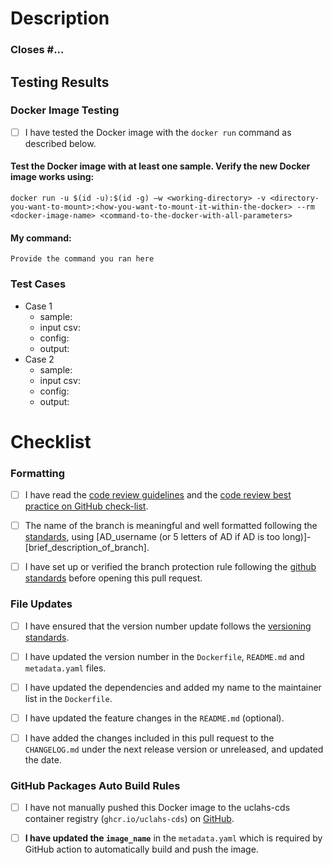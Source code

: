 # Description
<!--- Briefly describe the changes included in this pull request and the paths to the test cases below
 !--- starting with 'Closes #...' if appropriate --->

### Closes #...

## Testing Results

### Docker Image Testing

- [ ] I have tested the Docker image with the `docker run` command as described below.

#### Test the Docker image with at least one sample. Verify the new Docker image works using:

```docker run -u $(id -u):$(id -g) –w <working-directory> -v <directory-you-want-to-mount>:<how-you-want-to-mount-it-within-the-docker> --rm <docker-image-name> <command-to-the-docker-with-all-parameters>```

#### My command: 

```Provide the command you ran here```

### Test Cases

- Case 1
    - sample:    <!-- e.g. A-mini S2.T-1, A-mini S2.T-n1 -->
    - input csv: <!-- path/to/input.csv -->
    - config:    <!-- path/to/xxx.config -->
    - output:    <!-- path/to/output -->
- Case 2
    - sample:    <!-- e.g. A-mini S2.T-1, A-mini S2.T-n1 -->
    - input csv: <!-- path/to/input.csv -->
    - config:    <!-- path/to/xxx.config -->
    - output:    <!-- path/to/output -->

# Checklist
<!--- Please read each of the following items and confirm by replacing the [ ] with a [X] --->

### Formatting

- [ ] I have read the [code review guidelines](https://uclahs-cds.atlassian.net/wiki/spaces/BOUTROSLAB/pages/3187646/Code+Review+Guidelines) and the [code review best practice on GitHub check-list](https://uclahs-cds.atlassian.net/wiki/spaces/BOUTROSLAB/pages/3189956/Code+Review+Best+Practice+on+GitHub+-+Check+List).

- [ ] The name of the branch is meaningful and well formatted following the [standards](https://uclahs-cds.atlassian.net/wiki/spaces/BOUTROSLAB/pages/3189956/Code+Review+Best+Practice+on+GitHub+-+Check+List), using \[AD_username (or 5 letters of AD if AD is too long)]-\[brief_description_of_branch].

- [ ] I have set up or verified the branch protection rule following the [github standards](https://uclahs-cds.atlassian.net/wiki/spaces/BOUTROSLAB/pages/3190380/GitHub+Standards#GitHubStandards-Branchprotectionrule) before opening this pull request.

### File Updates

- [ ] I have ensured that the version number update follows the [versioning standards](https://uclahs-cds.atlassian.net/wiki/spaces/BOUTROSLAB/pages/3188472/Docker+image+versioning+standardization).

- [ ] I have updated the version number in the `Dockerfile`, `README.md` and `metadata.yaml` files.

- [ ] I have updated the dependencies and added my name to the maintainer list in the `Dockerfile`.

- [ ] I have updated the feature changes in the `README.md` (optional).

- [ ] I have added the changes included in this pull request to the `CHANGELOG.md` under the next release version or unreleased, and updated the date.

### GitHub Packages Auto Build Rules

- [ ] I have not manually pushed this Docker image to the uclahs-cds container registry (`ghcr.io/uclahs-cds`) on [GitHub](https://github.com/orgs/uclahs-cds/packages).

- [ ] **I have updated the `image_name`** in the `metadata.yaml` which is required by GitHub action to automatically build and push the image.
